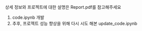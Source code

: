 상세 정보와 프로젝트에 대한 설명은 Report.pdf를 참고해주세요

1. code.ipynb 개발
2. 추후, 프로젝트 성능 향상을 위해 다시 시도 해본 update_code.ipynb
